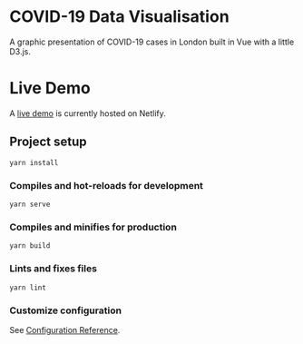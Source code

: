 # COVID-19 Data Visualisation

A graphic presentation of COVID-19 cases in London built in Vue with a little D3.js. 

# Live Demo

A [live demo](http://jh-covid-london-202011.netlify.app) is currently hosted on Netlify.

## Project setup
```
yarn install
```

### Compiles and hot-reloads for development
```
yarn serve
```

### Compiles and minifies for production
```
yarn build
```

### Lints and fixes files
```
yarn lint
```

### Customize configuration
See [Configuration Reference](https://cli.vuejs.org/config/).

